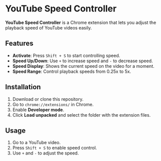 # YouTube Speed Controller

**YouTube Speed Controller** is a Chrome extension that lets you adjust the playback speed of YouTube videos easily.

## Features

- **Activate**: Press `Shift + S` to start controlling speed.
- **Speed Up/Down**: Use `+` to increase speed and `-` to decrease speed.
- **Speed Display**: Shows the current speed on the video for a moment.
- **Speed Range**: Control playback speeds from 0.25x to 5x.

## Installation

1. Download or clone this repository.
2. Go to `chrome://extensions/` in Chrome.
3. Enable **Developer mode**.
4. Click **Load unpacked** and select the folder with the extension files.

## Usage

1. Go to a YouTube video.
2. Press `Shift + S` to enable speed control.
3. Use `+` and `-` to adjust the speed.

